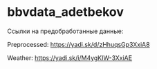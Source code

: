 # bbvdata_adetbekov
Ссылки на предобработанные данные:

Preprocessed: https://yadi.sk/d/zHhuqsGp3XxiA8

Weather: https://yadi.sk/i/M4ygKIW-3XxiAE
